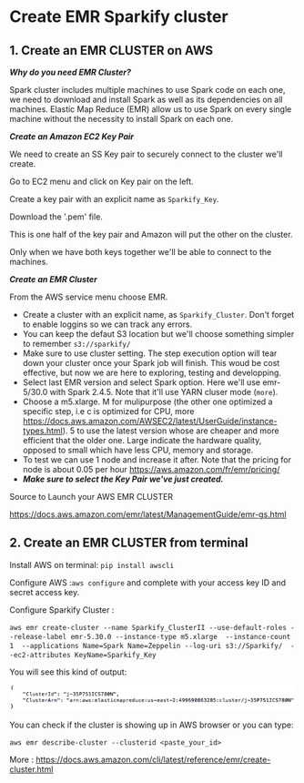 # Create EMR Sparkify cluster

## 1. Create an EMR CLUSTER on AWS

***Why do you need EMR Cluster?***

Spark cluster includes multiple machines to use Spark code on each one, we need to download and install Spark as well as its dependencies on all machines. Elastic Map Reduce (EMR) allow us to use Spark on every single machine without the necessity to install Spark on each one.

***Create an Amazon EC2 Key Pair***

We need to create an SS Key pair to securely connect to the cluster we'll create.

Go to EC2 menu and click on Key pair on the left.

Create a key pair with an explicit name as ```Sparkify_Key```.

Download the '.pem' file.

This is one half of the key pair and Amazon will put the other on the cluster.

Only when we have both keys together we'll be able to connect to the machines.

***Create an EMR Cluster***

From the AWS service menu choose EMR.

- Create a cluster with an explicit name, as ```Sparkify_Cluster```. Don't forget to enable loggins so we can track any errors.
- You can keep the defaut S3 location but we'll choose something simpler to remember ```s3://sparkify/```
- Make sure to use cluster setting. The step execution option will tear down your cluster once your Spark job will finish. This woud be cost effective, but now we are here to exploring, testing and developping.
- Select last EMR version and select Spark option. Here we'll use emr-5/30.0 with Spark 2.4.5. Note that it'll use YARN cluser mode (```more```). 
- Choose a m5.xlarge. M for mulipurpose (the other one optimized a specific step, i.e c is optimized for CPU, more https://docs.aws.amazon.com/AWSEC2/latest/UserGuide/instance-types.html). 5 to use the latest version whose are cheaper and more efficient that the older one. Large indicate the hardware quality, opposed to small which have less CPU, memory and storage. 
- To test we can use 1 node and increase it after. Note that the pricing for node is about 0.05 per hour https://aws.amazon.com/fr/emr/pricing/
- ***Make sure to select the Key Pair we've just created.***

Source to Launch your AWS EMR CLUSTER

https://docs.aws.amazon.com/emr/latest/ManagementGuide/emr-gs.html

## 2. Create an EMR CLUSTER from terminal

Install AWS on terminal: ```pip install awscli```

Configure AWS :```aws configure``` and complete with your access key ID and secret access key.

Configure Sparkify Cluster :
```
aws emr create-cluster --name Sparkify_ClusterII --use-default-roles --release-label emr-5.30.0 --instance-type m5.xlarge  --instance-count 1  --applications Name=Spark Name=Zeppelin --log-uri s3://Sparkify/  --ec2-attributes KeyName=Sparkify_Key
```
You will see this kind of output:

![alt text](/picture/terminal.png)


You can check if the cluster is showing up in AWS browser or you can type:
```
aws emr describe-cluster --clusterid <paste_your_id>
```

More : https://docs.aws.amazon.com/cli/latest/reference/emr/create-cluster.html

